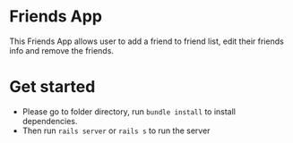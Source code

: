 # Friends App

This Friends App allows user to add a friend to friend list, edit their friends info and remove the friends.

# Get started

- Please go to folder directory, run `bundle install` to install dependencies.
- Then run `rails server` or `rails s` to run the server
